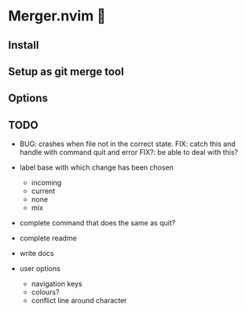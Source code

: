 # Merger.nvim 🧩

## Install

## Setup as git merge tool

## Options

## TODO
- BUG: crashes when file not in the correct state.
    FIX: catch this and handle with command quit and error
    FIX?: be able to deal with this?

- label base with which change has been chosen
    - incoming
    - current
    - none
    - mix
- complete command that does the same as quit?
- complete readme
- write docs
- user options
    - navigation keys
    - colours?
    - conflict line around character

